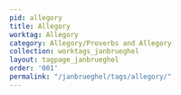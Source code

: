 ```yaml
---
pid: allegory
title: Allegory
worktag: Allegory
category: Allegory/Proverbs and Allegory
collection: worktags_janbrueghel
layout: tagpage_janbrueghel
order: '001'
permalink: "/janbrueghel/tags/allegory/"
---
```

